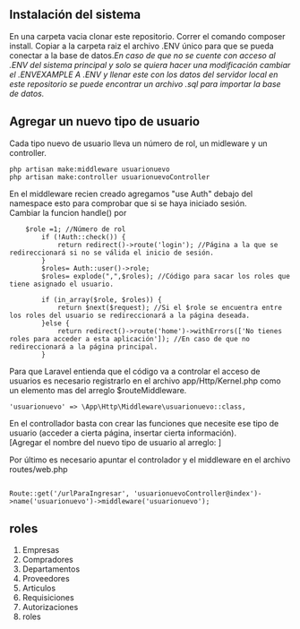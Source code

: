 <h2>Instalación del sistema</h2>
En una carpeta vacia clonar este repositorio. Correr el comando composer install. Copiar a la carpeta raiz el archivo .ENV único para que se pueda conectar a la base de datos.<i>En caso de que no se cuente con acceso al .ENV del sistema principal y solo se quiera hacer una modificación cambiar el .ENVEXAMPLE A .ENV y llenar este con los datos del servidor local en este repositorio se puede encontrar un archivo .sql para importar la base de datos.</i> 

<h2>Agregar un nuevo tipo de usuario</h2> 
Cada tipo nuevo de usuario lleva un número de rol, un midleware y un controller. 

```
php artisan make:middleware usuarionuevo
php artisan make:controller usuarionuevoController 
```
En el middleware recien creado agregamos "use Auth" debajo del namespace esto para comprobar que si se haya iniciado sesión.  
Cambiar la funcion handle() por 
```
	$role =1; //Número de rol
        if (!Auth::check()) {
            return redirect()->route('login'); //Página a la que se redireccionará si no se válida el inicio de sesión.
        }
        $roles= Auth::user()->role;
        $roles= explode(",",$roles); //Código para sacar los roles que tiene asignado el usuario.
        
        if (in_array($role, $roles)) {
            return $next($request); //Si el $role se encuentra entre los roles del usuario se redireccionará a la página deseada.
        }else {
            return redirect()->route('home')->withErrors(['No tienes roles para acceder a esta aplicación']); //En caso de que no redireccionará a la página principal.
        }
```
Para que Laravel entienda que el código va a controlar el acceso de usuarios es necesario registrarlo en el archivo app/Http/Kernel.php como un elemento mas del arreglo $routeMiddleware. 

````
'usuarionuevo' => \App\Http\Middleware\usuarionuevo::class,
````
En el controllador basta con crear las funciones que necesite ese tipo de usuario (acceder a cierta página, insertar cierta información).    
[Agregar el nombre del nuevo tipo de usuario al arreglo: ]    

Por último es necesario apuntar el controlador y el middleware en el archivo routes/web.php   
```

Route::get('/urlParaIngresar', 'usuarionuevoController@index')->name('usuarionuevo')->middleware('usuarionuevo');
````
<h2>roles</h2>
<ol>
    <li>Empresas</li>
    <li>Compradores</li>
    <li>Departamentos</li>
    <li>Proveedores</li>
    <li>Articulos</li>
    <li>Requisiciones</li>
    <li>Autorizaciones</li>
    <li>roles</li>
</ol>
